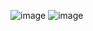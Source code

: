 ![image](https://github.com/Sushmita-Bharti/JavaScript-Mini-Project/assets/68850268/d8d13885-354e-41e7-b271-11ce083d6469)
![image](https://github.com/Sushmita-Bharti/JavaScript-Mini-Project/assets/68850268/70a158fa-7e6e-4d07-a3b7-f3dc370878e4)
